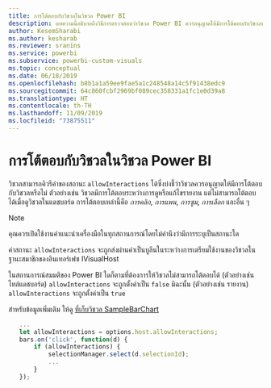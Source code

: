 ```yaml
---
title: การโต้ตอบกับวิชวลในวิชวล Power BI
description: บทความนี้อธิบายถึงวิธีการตรวจสอบว่าวิชวล Power BI ควรอนุญาตให้มีการโต้ตอบกับวิชวลหรือไม่
author: KesemSharabi
ms.author: kesharab
ms.reviewer: sranins
ms.service: powerbi
ms.subservice: powerbi-custom-visuals
ms.topic: conceptual
ms.date: 06/18/2019
ms.openlocfilehash: b8b1a1a59ee9fae5a1c248548a14c5f91438edc9
ms.sourcegitcommit: 64c860fcbf2969bf089cec358331a1fc1e0d39a8
ms.translationtype: HT
ms.contentlocale: th-TH
ms.lasthandoff: 11/09/2019
ms.locfileid: "73875511"
---
```

# <a name="visual-interactions-in-power-bi-visuals"></a>การโต้ตอบกับวิชวลในวิชวล Power BI

วิชวลสามารถคิวรีค่าของสถานะ `allowInteractions` ได้ซึ่งบ่งชี้ว่าวิชวลควรอนุญาตให้มีการโต้ตอบกับวิชวลหรือไม่ ตัวอย่างเช่น วิชวลมีการโต้ตอบระหว่างการดูหรือแก้ไขรายงาน แต่ไม่สามารถโต้ตอบได้เมื่อดูวิชวลในแดชบอร์ด การโต้ตอบเหล่านี้คือ *การคลิก*, *การแพน*, *การซูม*, *การเลือก* และอื่น ๆ 

> [!NOTE]
> คุณควรเปิดใช้งานคำแนะนำเครื่องมือในทุกสถานการณ์โดยไม่คำนึงว่ามีการระบุเป็นสถานะใด

ค่าสถานะ `allowInteractions` จะถูกส่งผ่านค่าเป็นบูลีนในระหว่างการเตรียมใช้งานของวิชวลในฐานะสมาชิกของอินเทอร์เฟซ IVisualHost

ในสถานการณ์สมมติของ Power BI ใดก็ตามที่ต้องการให้วิชวลไม่สามารถโต้ตอบได้ (ตัวอย่างเช่น ไทล์แดชบอร์ด) `allowInteractions` จะถูกตั้งค่าเป็น `false` มิฉะนั้น (ตัวอย่างเช่น รายงาน) `allowInteractions` จะถูกตั้งค่าเป็น `true`

สำหรับข้อมูลเพิ่มเติม ให้ดู [ที่เก็บวิชวล SampleBarChart](https://github.com/Microsoft/PowerBI-visuals-sampleBarChart/commit/59a47935d8f5272ce145fe804193599ddb7e2001)

```typescript
   ...
   let allowInteractions = options.host.allowInteractions;
   bars.on('click', function(d) {
       if (allowInteractions) {
           selectionManager.select(d.selectionId);
           ...
       }
   });
```
